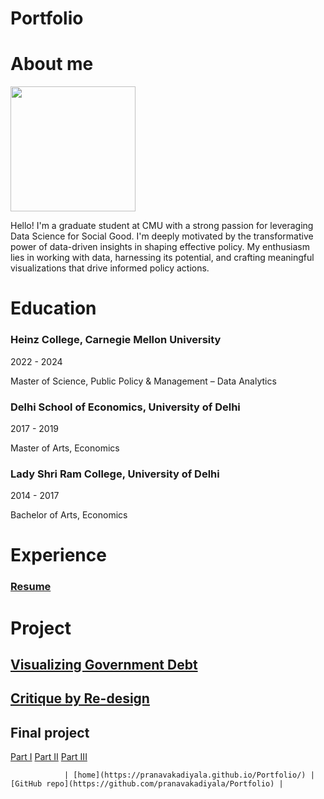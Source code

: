 # Portfolio

# About me
<img src="Pranava_Kadiyala_Photograph.jpeg" width="200"/>

Hello! I'm a graduate student at CMU with a strong passion for leveraging Data Science for Social Good. I'm deeply motivated by the transformative power of data-driven insights in shaping effective policy. My enthusiasm lies in working with data, harnessing its potential, and crafting meaningful visualizations that drive informed policy actions.

# Education

### Heinz College, Carnegie Mellon University
2022 - 2024 

Master of Science, Public Policy & Management – Data Analytics

### Delhi School of Economics, University of Delhi
2017 - 2019

Master of Arts, Economics

### Lady Shri Ram College, University of Delhi
2014 - 2017

Bachelor of Arts, Economics


# Experience



### [Resume](https://drive.google.com/file/d/18Tc-abEqUkGsSX2luWGncxFH-qgp21Xt/view?usp=sharing)

# Project

## [Visualizing Government Debt](visualizing-government-debt)

## [Critique by Re-design](critique-by-design)

## Final project

[Part I](final-project-part-one)
[Part II](final-project-part-two)
[Part III](final-project-part-three)




                | [home](https://pranavakadiyala.github.io/Portfolio/) | [GitHub repo](https://github.com/pranavakadiyala/Portfolio) |
